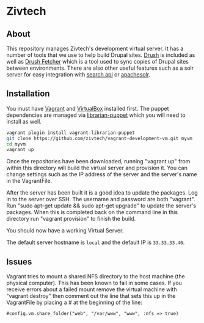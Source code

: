 ﻿# Zivtech

## About

This repository manages Zivtech's development virtual server. It has a number of
tools that we use to help build Drupal sites. [Drush](https://drupal.org/project/drush)
is included as well as [Drush Fetcher](https://drupal.org/project/drush_fetcher)
which is a tool used to sync copies of Drupal sites between environments.
There are also other useful features such as a solr server for easy integration with
[search api](https://drupal.org/project/search_api_solr) or
[apachesolr](https://drupal.org/project/apachesolr).

## Installation

You must have [Vagrant](http://vagrantup.com) and [VirtualBox](https://www.virtualbox.org/)
installed first. The puppet dependencies are managed via
[librarian-puppet](https://github.com/rodjek/librarian-puppet) which you will need to install
as well.


````bash
vagrant plugin install vagrant-librarian-puppet
git clone https://github.com/zivtech/vagrant-development-vm.git myvm
cd myvm
vagrant up
````

Once the repositories have been downloaded, running "vagrant up" from within this
directory will build the virtual server and provision it. You can change settings
such as the IP address of the server and the server's name in the VagrantFile.

After the server has been built it is a good idea to update the packages. Log in
to the server over SSH. The username and password are both "vagrant". Run
"sudo apt-get update && sudo apt-get upgrade" to update the server's packages.
When this is completed back on the command line in this directory run
"vagrant provision" to finish the build.

You should now have a working Virtual Server.

The default server hostname is `local` and the default IP is `33.33.33.40`.

## Issues

Vagrant tries to mount a shared NFS directory to the host machine (the physical
computer). This has been known to fail in some cases. If you receive errors
about a failed mount remove the virtual machine with "vagrant destroy" then
comment out the line that sets this up in the VagrantFile by placing a # at the
beginning of the line:

    #config.vm.share_folder("web", "/var/www", "www", :nfs => true)

